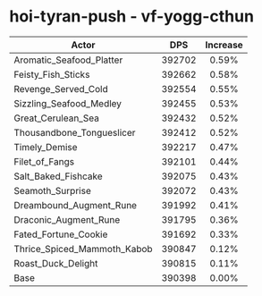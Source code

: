 # hoi-tyran-push - vf-yogg-cthun
| Actor | DPS | Increase |
|---|:---:|:---:|
|Aromatic_Seafood_Platter|392702|0.59%|
|Feisty_Fish_Sticks|392662|0.58%|
|Revenge_Served_Cold|392554|0.55%|
|Sizzling_Seafood_Medley|392455|0.53%|
|Great_Cerulean_Sea|392432|0.52%|
|Thousandbone_Tongueslicer|392412|0.52%|
|Timely_Demise|392217|0.47%|
|Filet_of_Fangs|392101|0.44%|
|Salt_Baked_Fishcake|392075|0.43%|
|Seamoth_Surprise|392072|0.43%|
|Dreambound_Augment_Rune|391992|0.41%|
|Draconic_Augment_Rune|391795|0.36%|
|Fated_Fortune_Cookie|391692|0.33%|
|Thrice_Spiced_Mammoth_Kabob|390847|0.12%|
|Roast_Duck_Delight|390815|0.11%|
|Base|390398|0.00%|
